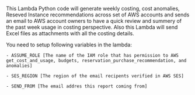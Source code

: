 This Lambda Python code will generate weekly costing, cost anomalies, Reseved Instance recommendations across set of AWS accounts and sends an email to AWS account owners to have a quick review and summery of the past week usage in costing perspective. Also this Lambda will send Excel files as attachments with all the costing details.

You need to setup following variables in the lambda:

    - ASSUME_ROLE [The name of the IAM role that has permission to AWS get_cost_and_usage, budgets, reservation_purchase_recommendation, and anomalies]
    
    - SES_REGION [The region of the email recipents verified in AWS SES]
    
    - SEND_FROM [The email addres this report coming from]
    
